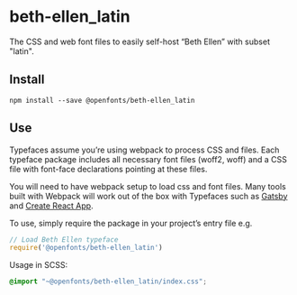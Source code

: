 
# beth-ellen_latin

The CSS and web font files to easily self-host “Beth Ellen” with subset "latin".

## Install

`npm install --save @openfonts/beth-ellen_latin`

## Use

Typefaces assume you’re using webpack to process CSS and files. Each typeface
package includes all necessary font files (woff2, woff) and a CSS file with
font-face declarations pointing at these files.

You will need to have webpack setup to load css and font files. Many tools built
with Webpack will work out of the box with Typefaces such as [Gatsby](https://github.com/gatsbyjs/gatsby)
and [Create React App](https://github.com/facebookincubator/create-react-app).

To use, simply require the package in your project’s entry file e.g.

```javascript
// Load Beth Ellen typeface
require('@openfonts/beth-ellen_latin')
```

Usage in SCSS:
```scss
@import "~@openfonts/beth-ellen_latin/index.css";
```
